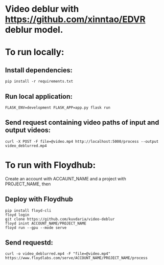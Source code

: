 # Video deblur with https://github.com/xinntao/EDVR deblur model.

# To run locally:

  ## Install dependencies:
  ```
  pip install -r requirements.txt
  ```

  ## Run local application:
  ```
  FLASK_ENV=development FLASK_APP=app.py flask run
  ```

  ## Send request containing video paths of input and output videos:
  ```
  curl -X POST -F file=@video.mp4 http://localhost:5000/process --output video_deblurred.mp4
  ```
  
# To run with Floydhub:
Create an account with ACCAUNT_NAME and a project with PROJECT_NAME, then

## Deploy with Floydhub
  ```
  pip install floyd-cli
  floyd login
  git clone https://github.com/kuvdaria/video-deblur
  floyd inint ACCOUNT_NAME/PROJECT_NAME
  floyd run --gpu --mode serve
  ```
  
 ## Send requestd:
 ```
 curl -o video_deblurred.mp4 -F "file=@video.mp4" https://www.floydlabs.com/serve/ACCOUNT_NAME/PROJECT_NAME/process
 ```


